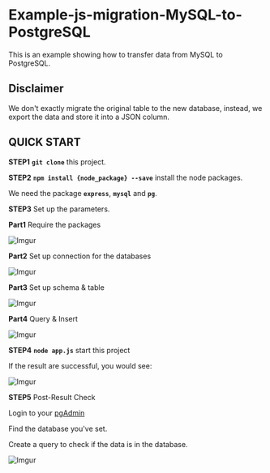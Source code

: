 # Example-js-migration-MySQL-to-PostgreSQL

This is an example showing how to transfer data from MySQL to PostgreSQL.

## Disclaimer

We don't exactly migrate the original table to the new database, instead, we export the data and store it into a JSON column.

## QUICK START

**STEP1** **`git clone`** this project.

**STEP2** **`npm install {node_package} --save`** install the node packages.

We need the package **`express`**, **`mysql`** and **`pg`**.

**STEP3** Set up the parameters.

**Part1** Require the packages

![Imgur](https://imgur.com/GHTsYYX.png)

**Part2** Set up connection for the databases

![Imgur](https://i.imgur.com/wD0T23x.png)

**Part3** Set up schema & table

![Imgur](https://imgur.com/LUP5IAy.png)

**Part4** Query & Insert

![Imgur](https://imgur.com/58ugZA5.png)

**STEP4** **`node app.js`** start this project

If the result are successful, you would see:

![Imgur](https://i.imgur.com/rAdKpO2.png)

**STEP5** Post-Result Check

Login to your [pgAdmin](https://www.pgadmin.org/download/)

Find the database you've set.

Create a query to check if the data is in the database.

![Imgur](https://i.imgur.com/BeaVqcK.png)
